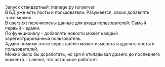 Запуск стандартный: manage.py runserver </br>
В БД уже есть посты и пользователи. Разумеется, своих добавлять тоже можно. </br>
В users.txt перечислены данные для входа пользователей. Самый первый - админ. </br>
По функционалу - добавлять новости может каждый зарегистрированный пользователь. </br>
Админ помимо этого через /admin может изменять и удалять посты и пользователей. </br>
Можно было бы доработать, но зря я откладывал джанго до последнего момента. Главное, что остальное работает.
